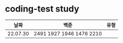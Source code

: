 # coding-test study

| 날짜 | 백준 | 유형 |
| :--: | :------------: | :---------------:|
| 22.07.30 | 2491 1927 1946 1476 2210 | |
